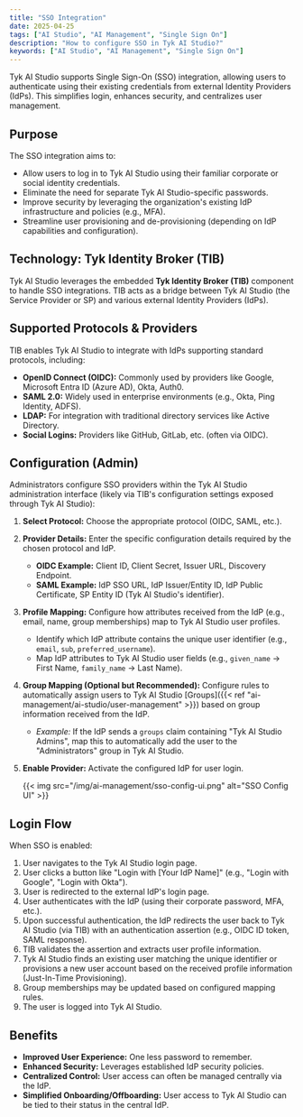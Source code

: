 ```yaml
---
title: "SSO Integration"
date: 2025-04-25
tags: ["AI Studio", "AI Management", "Single Sign On"]
description: "How to configure SSO in Tyk AI Studio?"
keywords: ["AI Studio", "AI Management", "Single Sign On"]
---
```


Tyk AI Studio supports Single Sign-On (SSO) integration, allowing users to authenticate using their existing credentials from external Identity Providers (IdPs). This simplifies login, enhances security, and centralizes user management.

## Purpose

The SSO integration aims to:

*   Allow users to log in to Tyk AI Studio using their familiar corporate or social identity credentials.
*   Eliminate the need for separate Tyk AI Studio-specific passwords.
*   Improve security by leveraging the organization's existing IdP infrastructure and policies (e.g., MFA).
*   Streamline user provisioning and de-provisioning (depending on IdP capabilities and configuration).

## Technology: Tyk Identity Broker (TIB)

Tyk AI Studio leverages the embedded **Tyk Identity Broker (TIB)** component to handle SSO integrations. TIB acts as a bridge between Tyk AI Studio (the Service Provider or SP) and various external Identity Providers (IdPs).

## Supported Protocols & Providers

TIB enables Tyk AI Studio to integrate with IdPs supporting standard protocols, including:

*   **OpenID Connect (OIDC):** Commonly used by providers like Google, Microsoft Entra ID (Azure AD), Okta, Auth0.
*   **SAML 2.0:** Widely used in enterprise environments (e.g., Okta, Ping Identity, ADFS).
*   **LDAP:** For integration with traditional directory services like Active Directory.
*   **Social Logins:** Providers like GitHub, GitLab, etc. (often via OIDC).

## Configuration (Admin)

Administrators configure SSO providers within the Tyk AI Studio administration interface (likely via TIB's configuration settings exposed through Tyk AI Studio):

1.  **Select Protocol:** Choose the appropriate protocol (OIDC, SAML, etc.).
2.  **Provider Details:** Enter the specific configuration details required by the chosen protocol and IdP.
    *   **OIDC Example:** Client ID, Client Secret, Issuer URL, Discovery Endpoint.
    *   **SAML Example:** IdP SSO URL, IdP Issuer/Entity ID, IdP Public Certificate, SP Entity ID (Tyk AI Studio's identifier).
3.  **Profile Mapping:** Configure how attributes received from the IdP (e.g., email, name, group memberships) map to Tyk AI Studio user profiles.
    *   Identify which IdP attribute contains the unique user identifier (e.g., `email`, `sub`, `preferred_username`).
    *   Map IdP attributes to Tyk AI Studio user fields (e.g., `given_name` -> First Name, `family_name` -> Last Name).
4.  **Group Mapping (Optional but Recommended):** Configure rules to automatically assign users to Tyk AI Studio [Groups]({{< ref "ai-management/ai-studio/user-management" >}}) based on group information received from the IdP.
    *   *Example:* If the IdP sends a `groups` claim containing "Tyk AI Studio Admins", map this to automatically add the user to the "Administrators" group in Tyk AI Studio.
5.  **Enable Provider:** Activate the configured IdP for user login.

    {{< img src="/img/ai-management/sso-config-ui.png" alt="SSO Config UI" >}}

## Login Flow

When SSO is enabled:

1.  User navigates to the Tyk AI Studio login page.
2.  User clicks a button like "Login with [Your IdP Name]" (e.g., "Login with Google", "Login with Okta").
3.  User is redirected to the external IdP's login page.
4.  User authenticates with the IdP (using their corporate password, MFA, etc.).
5.  Upon successful authentication, the IdP redirects the user back to Tyk AI Studio (via TIB) with an authentication assertion (e.g., OIDC ID token, SAML response).
6.  TIB validates the assertion and extracts user profile information.
7.  Tyk AI Studio finds an existing user matching the unique identifier or provisions a new user account based on the received profile information (Just-In-Time Provisioning).
8.  Group memberships may be updated based on configured mapping rules.
9.  The user is logged into Tyk AI Studio.

## Benefits

*   **Improved User Experience:** One less password to remember.
*   **Enhanced Security:** Leverages established IdP security policies.
*   **Centralized Control:** User access can often be managed centrally via the IdP.
*   **Simplified Onboarding/Offboarding:** User access to Tyk AI Studio can be tied to their status in the central IdP.
